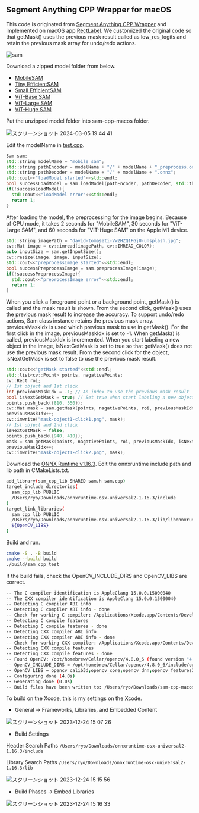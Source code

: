 ## Segment Anything CPP Wrapper for macOS

This code is originated from [Segment Anything CPP Wrapper](https://github.com/dinglufe/segment-anything-cpp-wrapper) and implemented on macOS app [RectLabel](https://rectlabel.com). We customized the original code so that getMask() uses the previous mask result called as low_res_logits and retain the previous mask array for undo/redo actions. 

![sam](https://github.com/ryouchinsa/sam-cpp-macos/assets/1954306/8d41873d-c61c-43c6-a433-51fb5cd594c1)

Download a zipped model folder from below.
- [MobileSAM](https://huggingface.co/rectlabel/segment-anything-onnx-models/resolve/main/mobile_sam.zip)
- [Tiny EfficientSAM](https://huggingface.co/rectlabel/segment-anything-onnx-models/resolve/main/efficientsam_ti.zip)
- [Small EfficientSAM](https://huggingface.co/rectlabel/segment-anything-onnx-models/resolve/main/efficientsam_s.zip)
- [ViT-Base SAM](https://huggingface.co/rectlabel/segment-anything-onnx-models/resolve/main/sam_vit_b_01ec64.zip)
- [ViT-Large SAM](https://huggingface.co/rectlabel/segment-anything-onnx-models/resolve/main/sam_vit_l_0b3195.zip)
- [ViT-Huge SAM](https://huggingface.co/rectlabel/segment-anything-onnx-models/resolve/main/sam_vit_h_4b8939.zip)

Put the unzipped model folder into sam-cpp-macos folder.

![スクリーンショット 2024-03-05 19 44 41](https://github.com/ryouchinsa/sam-cpp-macos/assets/1954306/0cd464c4-c997-4ba4-a093-8ffc5f3de08e)

Edit the modelName in [test.cpp](https://github.com/ryouchinsa/sam-cpp-macos/blob/master/test.cpp).

```cpp
Sam sam;
std::string modelName = "mobile_sam";
std::string pathEncoder = modelName + "/" + modelName + "_preprocess.onnx";
std::string pathDecoder = modelName + "/" + modelName + ".onnx";
std::cout<<"loadModel started"<<std::endl;
bool successLoadModel = sam.loadModel(pathEncoder, pathDecoder, std::thread::hardware_concurrency());
if(!successLoadModel){
  std::cout<<"loadModel error"<<std::endl;
  return 1;
}
```

After loading the model, the preprocessing for the image begins. Because of CPU mode, it takes 2 seconds for "MobileSAM", 30 seconds for "ViT-Large SAM", and 60 seconds for "ViT-Huge SAM" on the Apple M1 device.

```cpp
std::string imagePath = "david-tomaseti-Vw2HZQ1FGjU-unsplash.jpg";
cv::Mat image = cv::imread(imagePath, cv::IMREAD_COLOR);
auto inputSize = sam.getInputSize();
cv::resize(image, image, inputSize);
std::cout<<"preprocessImage started"<<std::endl;
bool successPreprocessImage = sam.preprocessImage(image);
if(!successPreprocessImage){
  std::cout<<"preprocessImage error"<<std::endl;
  return 1;
}
```

When you click a foreground point or a background point, getMask() is called and the mask result is shown. From the second click, getMask() uses the previous mask result to increase the accuracy. To support undo/redo actions, Sam class instance retains the previous mask array. previousMaskIdx is used which previous mask to use in getMask(). For the first click in the image, previousMaskIdx is set to -1. When getMask() is called, previousMaskIdx is incremented. When you start labeling a new object in the image, isNextGetMask is set to true so that getMask() does not use the previous mask result. From the second click for the object, isNextGetMask is set to false to use the previous mask result.

```cpp
std::cout<<"getMask started"<<std::endl;
std::list<cv::Point> points, nagativePoints;
cv::Rect roi;
// 1st object and 1st click
int previousMaskIdx = -1; // An index to use the previous mask result
bool isNextGetMask = true; // Set true when start labeling a new object
points.push_back({810, 550});
cv::Mat mask = sam.getMask(points, nagativePoints, roi, previousMaskIdx, isNextGetMask);
previousMaskIdx++;
cv::imwrite("mask-object1-click1.png", mask);
// 1st object and 2nd click
isNextGetMask = false;
points.push_back({940, 410});
mask = sam.getMask(points, nagativePoints, roi, previousMaskIdx, isNextGetMask);
previousMaskIdx++;
cv::imwrite("mask-object1-click2.png", mask);
```

Download the [ONNX Runtime v1.16.3](https://github.com/microsoft/onnxruntime/releases/download/v1.16.3/onnxruntime-osx-universal2-1.16.3.tgz). Edit the onnxruntime include path and lib path in CMakeLists.txt.

```bash
add_library(sam_cpp_lib SHARED sam.h sam.cpp)
target_include_directories(
  sam_cpp_lib PUBLIC 
  /Users/ryo/Downloads/onnxruntime-osx-universal2-1.16.3/include
)
target_link_libraries(
  sam_cpp_lib PUBLIC
  /Users/ryo/Downloads/onnxruntime-osx-universal2-1.16.3/lib/libonnxruntime.dylib
  ${OpenCV_LIBS}
)
```

Build and run.

```bash
cmake -S . -B build
cmake --build build
./build/sam_cpp_test
```

If the build fails, check the OpenCV_INCLUDE_DIRS and OpenCV_LIBS are correct.

```bash
-- The C compiler identification is AppleClang 15.0.0.15000040
-- The CXX compiler identification is AppleClang 15.0.0.15000040
-- Detecting C compiler ABI info
-- Detecting C compiler ABI info - done
-- Check for working C compiler: /Applications/Xcode.app/Contents/Developer/Toolchains/XcodeDefault.xctoolchain/usr/bin/cc - skipped
-- Detecting C compile features
-- Detecting C compile features - done
-- Detecting CXX compiler ABI info
-- Detecting CXX compiler ABI info - done
-- Check for working CXX compiler: /Applications/Xcode.app/Contents/Developer/Toolchains/XcodeDefault.xctoolchain/usr/bin/c++ - skipped
-- Detecting CXX compile features
-- Detecting CXX compile features - done
-- Found OpenCV: /opt/homebrew/Cellar/opencv/4.8.0_6 (found version "4.8.0") 
-- OpenCV_INCLUDE_DIRS = /opt/homebrew/Cellar/opencv/4.8.0_6/include/opencv4
-- OpenCV_LIBS = opencv_calib3d;opencv_core;opencv_dnn;opencv_features2d;opencv_flann;opencv_gapi;opencv_highgui;opencv_imgcodecs;opencv_imgproc;opencv_ml;opencv_objdetect;opencv_photo;opencv_stitching;opencv_video;opencv_videoio;opencv_alphamat;opencv_aruco;opencv_bgsegm;opencv_bioinspired;opencv_ccalib;opencv_datasets;opencv_dnn_objdetect;opencv_dnn_superres;opencv_dpm;opencv_face;opencv_freetype;opencv_fuzzy;opencv_hfs;opencv_img_hash;opencv_intensity_transform;opencv_line_descriptor;opencv_mcc;opencv_optflow;opencv_phase_unwrapping;opencv_plot;opencv_quality;opencv_rapid;opencv_reg;opencv_rgbd;opencv_saliency;opencv_sfm;opencv_shape;opencv_stereo;opencv_structured_light;opencv_superres;opencv_surface_matching;opencv_text;opencv_tracking;opencv_videostab;opencv_viz;opencv_wechat_qrcode;opencv_xfeatures2d;opencv_ximgproc;opencv_xobjdetect;opencv_xphoto
-- Configuring done (4.0s)
-- Generating done (0.0s)
-- Build files have been written to: /Users/ryo/Downloads/sam-cpp-macos/build
```

To build on the Xcode, this is my settings on the Xcode.

- General -> Frameworks, Libraries, and Embedded Content

![スクリーンショット 2023-12-24 15 07 26](https://github.com/ryouchinsa/sam-cpp-macos/assets/1954306/bc86a5df-d9c3-454f-8f81-5fc28ef54b42)

- Build Settings

Header Search Paths
`/Users/ryo/Downloads/onnxruntime-osx-universal2-1.16.3/include`

Library Search Paths
`/Users/ryo/Downloads/onnxruntime-osx-universal2-1.16.3/lib`

![スクリーンショット 2023-12-24 15 15 56](https://github.com/ryouchinsa/sam-cpp-macos/assets/1954306/ffa4f838-90cf-4be0-87bc-208a65c917f8)

- Build Phases -> Embed Libraries

![スクリーンショット 2023-12-24 15 16 33](https://github.com/ryouchinsa/sam-cpp-macos/assets/1954306/ef3e23ad-0482-4f61-868f-3da63a9f0b2f)



